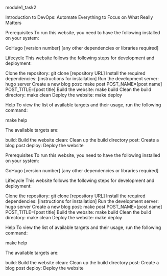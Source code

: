 module1_task2

Introduction to DevOps: Automate Everything to Focus on What Really Matters

Prerequisites
To run this website, you need to have the following installed on your system:

GoHugo [version number]
[any other dependencies or libraries required]

Lifecycle
This website follows the following steps for development and deployment:

Clone the repository: git clone [repository URL]
Install the required dependencies: [instructions for installation]
Run the development server: hugo server
Create a new blog post: make post POST_NAME=[post name] POST_TITLE=[post title]
Build the website: make build
Clean the build directory: make clean
Deploy the website: make deploy

Help
To view the list of available targets and their usage, run the following command:

make help

The available targets are:

build: Build the website
clean: Clean up the build directory
post: Create a blog post
deploy: Deploy the website


Prerequisites
To run this website, you need to have the following installed on your system:

GoHugo [version number]
[any other dependencies or libraries required]

Lifecycle
This website follows the following steps for development and deployment:

Clone the repository: git clone [repository URL]
Install the required dependencies: [instructions for installation]
Run the development server: hugo server
Create a new blog post: make post POST_NAME=[post name] POST_TITLE=[post title]
Build the website: make build
Clean the build directory: make clean
Deploy the website: make deploy

Help
To view the list of available targets and their usage, run the following command:

make help

The available targets are:

build: Build the website
clean: Clean up the build directory
post: Create a blog post
deploy: Deploy the website
